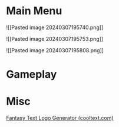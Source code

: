 # Main Menu

![[Pasted image 20240307195740.png]]

![[Pasted image 20240307195753.png]]

![[Pasted image 20240307195808.png]]


# Gameplay


# Misc

[Fantasy Text Logo Generator (cooltext.com)](https://cooltext.com/Logo-Design-Fantasy)